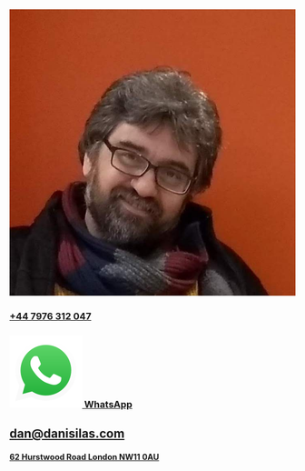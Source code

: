 <img src="dan.jpg" class="profile" no-print>

### [+44 7976 312 047](callto:+447976312047)
<h3><a href="https://api.whatsapp.com/send?phone=447976312047&text=Hi%20there,%20Dan.%20Just%20saw%20your%20website." rel="noreferrer noopener" no-print><img src="whatsapp.svg"/> WhatsApp</a></h3>

## [dan@danisilas.com](mailto:dan@danisilas.com?subject=Hi%20there,%20Dan.%20Just%20saw%20your%20website.)
#### [62 Hurstwood Road London NW11 0AU](https://google.com/maps/?q=62+Hurstwood+Road%2C+London)
